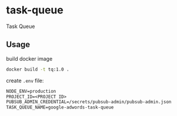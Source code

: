# task-queue

Task Queue

## Usage

build docker image

```bash
docker build -t tq:1.0 .
```

create `.env` file:

```txt
NODE_ENV=production
PROJECT_ID=<PROJECT ID>
PUBSUB_ADMIN_CREDENTIAL=/secrets/pubsub-admin/pubsub-admin.json
TASK_QUEUE_NAME=google-adwords-task-queue
```
